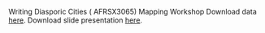 Writing Diasporic Cities ( AFRSX3065) Mapping Workshop
Download data [here](https://www.google.com/fusiontables/DataSource?docid=1KwE1D2kQkBqSq2j1p8p05BoECLp37BCXrAn0Sg#rows:id=1). 
Download slide presentation [here](https://github.com/barnarderc/workshops/blob/master/Fall%202015/Diasporic%20Cities%20(AFRSX3065)%20Mapping%20Workshop/writingdiasporiccitiesmappingworkshop.pdf). 

